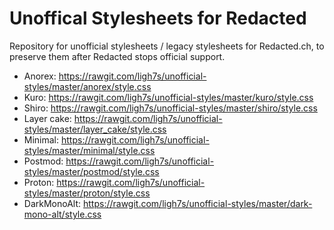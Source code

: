 # Unoffical Stylesheets for Redacted

Repository for unofficial stylesheets / legacy stylesheets for Redacted.ch,
to preserve them after Redacted stops official support.

* Anorex: https://rawgit.com/ligh7s/unofficial-styles/master/anorex/style.css
* Kuro: https://rawgit.com/ligh7s/unofficial-styles/master/kuro/style.css
* Shiro: https://rawgit.com/ligh7s/unofficial-styles/master/shiro/style.css
* Layer cake: https://rawgit.com/ligh7s/unofficial-styles/master/layer_cake/style.css
* Minimal: https://rawgit.com/ligh7s/unofficial-styles/master/minimal/style.css
* Postmod: https://rawgit.com/ligh7s/unofficial-styles/master/postmod/style.css
* Proton: https://rawgit.com/ligh7s/unofficial-styles/master/proton/style.css
* DarkMonoAlt: https://rawgit.com/ligh7s/unofficial-styles/master/dark-mono-alt/style.css
